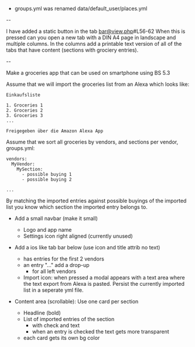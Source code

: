 
- groups.yml was renamed data/default_user/places.yml

 --

I have added a static button in the tab bar@view.php#L56-62 When this is pressed can you open a new tab with a DIN A4 page in landscape and multiple columns. In the columns add a printable text version of all of the tabs that have content (sections with grociery entries).

 --

Make a groceries app that can be used on smartphone using BS 5.3

Assume that we will import the groceries list from an Alexa which looks like:

```
Einkaufsliste

1. Groceries 1
2. Groceries 2
3. Groceries 3
...

Freigegeben über die Amazon Alexa App
```

Assume that we sort all groceries by vendors, and sections per vendor, groups.yml:

```
vendors:
  MyVendor:
    MySection:
      - possible buying 1
      - possible buying 2

...
```

By matching the imported entries against possible buyings of the imported list you know which section the imported entry belongs to.

- Add a small navbar (make it small)
  - Logo and app name
  - Settings icon right aligned (currently unused)
- Add a ios like tab bar below (use icon and title attrib no text)
  - has entries for the first 2 vendors
  - an entry "..." add a drop-up
    - for all left vendors
  - Import icon: when pressed a modal appears with a text area where the text export from Alexa is pasted. Persist the currently imported list in a seperate yml file.

- Content area (scrollable): Use one card per section
  - Headline (bold)
  - List of imported entries of the section
    - with check and text
    - when an entry is checked the text gets more transparent
  - each card gets its own bg color
